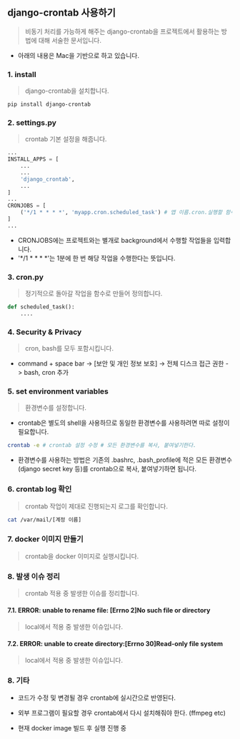 ## django-crontab 사용하기

> 비동기 처리를 가능하게 해주는 django-crontab을 프로젝트에서 활용하는 방법에 대해 서술한 문서입니다.

- 아래의 내용은 Mac을 기반으로 하고 있습니다. 



### 1. install

> django-crontab을 설치합니다. 

```bash
pip install django-crontab
```



### 2. settings.py

> crontab 기본 설정을 해줍니다.

```python
...
INSTALL_APPS = [
    ...
    ...
    'django_crontab',
    ...
]
...
CRONJOBS = [
    ('*/1 * * * *', 'myapp.cron.scheduled_task') # 앱 이름.cron.실행할 함수
]
...
```

- CRONJOBS에는 프로젝트와는 별개로 background에서 수행할 작업들을 입력합니다. 
- '*/1 * * * *'는 1분에 한 번 해당 작업을 수행한다는 뜻입니다.

### 3. cron.py

> 정기적으로 돌아갈 작업을 함수로 만들어 정의합니다.

```python
def scheduled_task():
    ....
```



### 4. Security & Privacy

> cron, bash를 모두 포함시킵니다.

- command + space bar -> [보안 및 개인 정보 보호] -> 전체 디스크 접근 권한 -> bash, cron 추가



### 5. set environment variables

> 환경변수를 설정합니다. 

- crontab은 별도의 shell을 사용하므로 동일한 환경변수를 사용하려면 따로 설정이 필요합니다. 

```bash
crontab -e # crontab 설정 수정 # 모든 환경변수를 복사, 붙여넣기한다.
```

- 환경변수를 사용하는 방법은 기존의 .bashrc, .bash_profile에 적은 모든 환경변수(django secret key 등)를 crontab으로 복사, 붙여넣기하면 됩니다. 



### 6. crontab log 확인

> crontab 작업이 제대로 진행되는지 로그를 확인합니다. 

```bash
cat /var/mail/[계정 이름]
```





### 7. docker 이미지 만들기

> crontab을 docker 이미지로 실행시킵니다.



### 8. 발생 이슈 정리

> crontab 적용 중 발생한 이슈를 정리합니다. 

#### 7.1. ERROR: unable to rename file: [Errno 2]No such file or directory

> local에서 적용 중 발생한 이슈입니다.

#### 7.2. ERROR: unable to create directory:[Errno 30]Read-only file system

> local에서 적용 중 발생한 이슈입니다. 



### 8. 기타

- 코드가 수정 및 변경될 경우 crontab에 실시간으로 반영된다. 

- 외부 프로그램이 필요할 경우 crontab에서 다시 설치해줘야 한다. (ffmpeg etc)

- 현재 docker image 빌드 후 실행 진행 중

  



